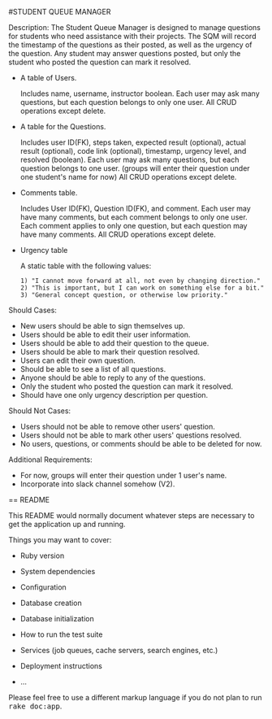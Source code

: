 
#STUDENT QUEUE MANAGER

Description: The Student Queue Manager is designed to manage questions for students who need assistance with their projects.  The SQM will record the timestamp of the questions as their posted, as well as the urgency of the question.  Any student may answer questions posted, but only the student who posted the question can mark it resolved. 

- A table of Users. 

    Includes name, username, instructor boolean.
    Each user may ask many questions, but each question belongs to only one user.
    All CRUD operations except delete.
     

- A table for the Questions. 

    Includes user ID(FK), steps taken, expected result (optional), actual result (optional), code link (optional), timestamp, urgency level, and resolved (boolean). 
    Each user may ask many questions, but each question belongs to one user. (groups will enter their question under one student's name for now)
    All CRUD operations except delete.
    
- Comments table. 

    Includes User ID(FK), Question ID(FK), and comment.
    Each user may have many comments, but each comment belongs to only one user.
    Each comment applies to only one question, but each question may have many comments.
    All CRUD operations except delete.
    
- Urgency table 

    A static table with the following values:  

      1) "I cannot move forward at all, not even by changing direction."
      2) "This is important, but I can work on something else for a bit."
      3) "General concept question, or otherwise low priority."


Should Cases:

- New users should be able to sign themselves up.
- Users should be able to edit their user information.
- Users should be able to add their question to the queue.
- Users should be able to mark their question resolved.
- Users can edit their own question.
- Should be able to see a list of all questions.
- Anyone should be able to reply to any of the questions.
- Only the student who posted the question can mark it resolved.
- Should have one only urgency description per question.


Should Not Cases:

- Users should not be able to remove other users' question.
- Users should not be able to mark other users' questions resolved.
- No users, questions, or comments should be able to be deleted for now.


Additional Requirements:

- For now, groups will enter their question under 1 user's name.
- Incorporate into slack channel somehow (V2). 




== README

This README would normally document whatever steps are necessary to get the
application up and running.

Things you may want to cover:

* Ruby version

* System dependencies

* Configuration

* Database creation

* Database initialization

* How to run the test suite

* Services (job queues, cache servers, search engines, etc.)

* Deployment instructions

* ...


Please feel free to use a different markup language if you do not plan to run
<tt>rake doc:app</tt>.